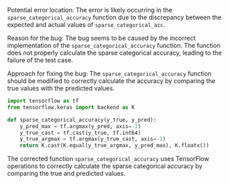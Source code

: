 Potential error location: The error is likely occurring in the `sparse_categorical_accuracy` function due to the discrepancy between the expected and actual values of `sparse_categorical_acc`.

Reason for the bug: The bug seems to be caused by the incorrect implementation of the `sparse_categorical_accuracy` function. The function does not properly calculate the sparse categorical accuracy, leading to the failure of the test case.

Approach for fixing the bug: The `sparse_categorical_accuracy` function should be modified to correctly calculate the accuracy by comparing the true values with the predicted values.

```python
import tensorflow as tf
from tensorflow.keras import backend as K

def sparse_categorical_accuracy(y_true, y_pred):
    y_pred_max = tf.argmax(y_pred, axis=-1)
    y_true_cast = tf.cast(y_true, tf.int64)
    y_true_argmax = tf.argmax(y_true_cast, axis=-1)
    return K.cast(K.equal(y_true_argmax, y_pred_max), K.floatx())
```

The corrected function `sparse_categorical_accuracy` uses TensorFlow operations to correctly calculate the sparse categorical accuracy by comparing the true and predicted values.